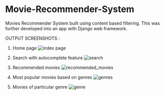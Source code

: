# Movie-Recommender-System
Movies Recommender System built using content based filtering. This was further developed into an app with Django web framework.

OUTPUT SCREENSHOTS :
1. Home page 
   ![index page](https://github.com/Sehag/Movie-Recommender-System/assets/85938031/93981f31-b175-47d3-85f8-2c2f4c061d89)

2. Search with autocomplete feature
   ![search](https://github.com/Sehag/Movie-Recommender-System/assets/85938031/1675f4f6-da36-4409-9618-10cdeeb6a43a)

3. Recommended movies
   ![recommended_movies](https://github.com/Sehag/Movie-Recommender-System/assets/85938031/80d9c098-dba2-4884-a7fc-3fd064a07600)

4. Most popular movies based on genres 
   ![genres](https://github.com/Sehag/Movie-Recommender-System/assets/85938031/21cad73c-a2bc-4fab-8ca6-6084d6909459)

5. Movies of particular genre
   ![genre](https://github.com/Sehag/Movie-Recommender-System/assets/85938031/b27b81ee-343a-4ab1-a1fa-d43594120dde)


